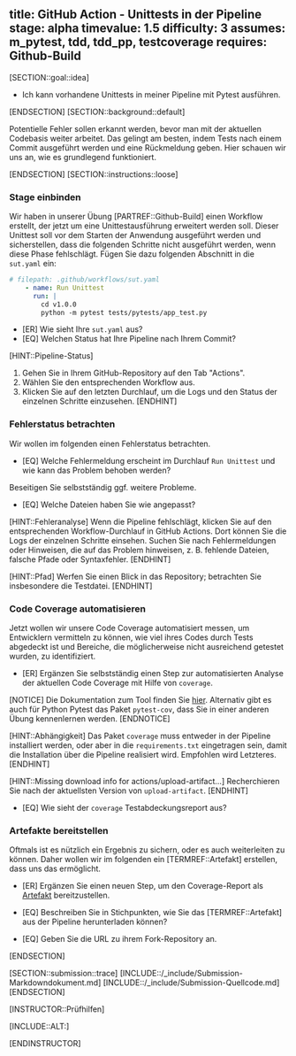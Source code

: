 title: GitHub Action - Unittests in der Pipeline
stage: alpha
timevalue: 1.5
difficulty: 3
assumes: m_pytest, tdd, tdd_pp, testcoverage
requires: Github-Build
---

[SECTION::goal::idea]

- Ich kann vorhandene Unittests in meiner Pipeline mit Pytest ausführen.

[ENDSECTION]
[SECTION::background::default]

Potentielle Fehler sollen erkannt werden, bevor man mit der aktuellen Codebasis
weiter arbeitet. Das gelingt am besten, indem Tests nach einem Commit ausgeführt
werden und eine Rückmeldung geben. Hier schauen wir uns an, wie es grundlegend
funktioniert.

[ENDSECTION]
[SECTION::instructions::loose]

### Stage einbinden

Wir haben in unserer Übung [PARTREF::Github-Build] einen Workflow erstellt, der jetzt
um eine Unittestausführung erweitert werden soll.
Dieser Unittest soll vor dem Starten der Anwendung ausgeführt werden und sicherstellen, dass die
folgenden Schritte nicht ausgeführt werden, wenn diese Phase fehlschlägt.
Fügen Sie dazu folgenden Abschnitt in die `sut.yaml` ein:

```yaml
# filepath: .github/workflows/sut.yaml
    - name: Run Unittest
      run: |
        cd v1.0.0
        python -m pytest tests/pytests/app_test.py
```

- [ER] Wie sieht Ihre `sut.yaml` aus?
- [EQ] Welchen Status hat Ihre Pipeline nach Ihrem Commit?

[HINT::Pipeline-Status]

1. Gehen Sie in Ihrem GitHub-Repository auf den Tab "Actions".
2. Wählen Sie den entsprechenden Workflow aus.
3. Klicken Sie auf den letzten Durchlauf, um die Logs und den Status der einzelnen Schritte einzusehen.
[ENDHINT]

### Fehlerstatus betrachten

Wir wollen im folgenden einen Fehlerstatus betrachten.

- [EQ] Welche Fehlermeldung erscheint im Durchlauf `Run Unittest` und wie kann das Problem behoben
  werden?

Beseitigen Sie selbstständig ggf. weitere Probleme.

- [EQ] Welche Dateien haben Sie wie angepasst?

[HINT::Fehleranalyse]
Wenn die Pipeline fehlschlägt, klicken Sie auf den entsprechenden Workflow-Durchlauf in GitHub Actions.
Dort können Sie die Logs der einzelnen Schritte einsehen.
Suchen Sie nach Fehlermeldungen oder Hinweisen, die auf das Problem hinweisen,
z. B. fehlende Dateien, falsche Pfade oder Syntaxfehler.
[ENDHINT]

[HINT::Pfad]
Werfen Sie einen Blick in das Repository; betrachten Sie insbesondere die Testdatei.
[ENDHINT]

### Code Coverage automatisieren

Jetzt wollen wir unsere Code Coverage automatisiert messen, um Entwicklern vermitteln zu können,
wie viel ihres Codes durch Tests abgedeckt ist und Bereiche, die möglicherweise nicht
ausreichend getestet wurden, zu identifiziert.

- [ER] Ergänzen Sie selbstständig einen Step zur automatisierten Analyse der aktuellen Code Coverage
  mit Hilfe von `coverage`.

[NOTICE]
Die Dokumentation zum Tool finden Sie [hier](https://coverage.readthedocs.io/en/7.8.0/).
Alternativ gibt es auch für Python Pytest das Paket `pytest-cov`, dass Sie in einer anderen Übung
kennenlernen werden.
[ENDNOTICE]

[HINT::Abhängigkeit]
Das Paket `coverage` muss entweder in der Pipeline installiert werden,
oder aber in die `requirements.txt` eingetragen sein, damit die Installation über die Pipeline
realisiert wird. Empfohlen wird Letzteres.
[ENDHINT]

[HINT::Missing download info for actions/upload-artifact...]
Recherchieren Sie nach der aktuellsten Version von `upload-artifact`.
[ENDHINT]

- [EQ] Wie sieht der `coverage` Testabdeckungsreport aus?

### Artefakte bereitstellen

Oftmals ist es nützlich ein Ergebnis zu sichern, oder es auch weiterleiten zu können.
Daher wollen wir im folgenden ein [TERMREF::Artefakt] erstellen, dass uns das ermöglicht.

- [ER] Ergänzen Sie einen neuen Step, um den Coverage-Report als
  [Artefakt](https://docs.github.com/de/actions/using-workflows/storing-workflow-data-as-artifacts#configuring-a-custom-artifact-retention-period)
  bereitzustellen.

- [EQ] Beschreiben Sie in Stichpunkten, wie Sie das [TERMREF::Artefakt] aus der Pipeline
  herunterladen können?

- [EQ] Geben Sie die URL zu ihrem Fork-Repository an.

[ENDSECTION]

[SECTION::submission::trace]
[INCLUDE::/_include/Submission-Markdowndokument.md]
[INCLUDE::/_include/Submission-Quellcode.md]
[ENDSECTION]

[INSTRUCTOR::Prüfhilfen]

[INCLUDE::ALT:]

[ENDINSTRUCTOR]
